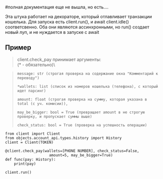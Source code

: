 #полная документация еще не вышла, но есть....

Эта штука работает на декораторе, который отлавливает транзакции кошелька.
Для запуска есть client.run(), и await client.idle() соответсвенно. Оба они являются ассинхронными, но run()
создает новый луп, и не нуждается в запуске с await

## Пример
>сlient.check_pay  принимает аргументы:\
> (* - обязательно)\

> `message: str (строгая проверка на содержание окна "Комментарий к переводу") `
> 
> `*wallets: list (список из номеров кошелька (телефона), с который идет парсинг) `
>
>`amount: float (строгая проверка на сумму, которая указана в total (с уч. комисии)), `
>
>`may_be_bigger: bool = True (превращает amount в не строгую проверку, и пропускает суммы выше)`
>
>`check_status: bool = True (проверка на успешность операции)`

```
from client import Client
from objects.account_api.types.history import History
client = Client(TOKEN)

@client.check_pay(wallets=[PHONE NUMBER], check_status=False, 
                    amount=5, may_be_bigger=True)
def func(pay: History):
    print(pay)

client.run()
```
